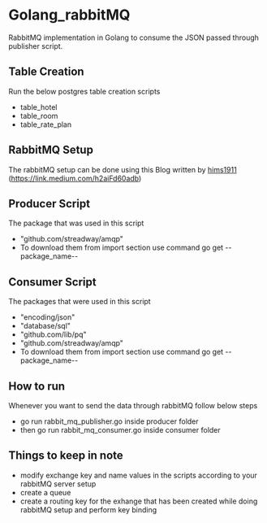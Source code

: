 # Golang_rabbitMQ
RabbitMQ implementation in Golang to consume the JSON passed through publisher script.


## Table Creation 

Run the below postgres table creation scripts
- table_hotel
- table_room
- table_rate_plan

## RabbitMQ Setup

The rabbitMQ setup can be done using this Blog written by <a href="https://github.com/hims1911">hims1911</a> (https://link.medium.com/h2aiFd60adb)

## Producer Script

The package that was used in this script
- "github.com/streadway/amqp"
- To download them from import section use command go get --package_name--

## Consumer Script

The packages that were used in this script
- "encoding/json"
- "database/sql"
- "github.com/lib/pq"
- "github.com/streadway/amqp"
- To download them from import section use command go get --package_name--

## How to run

Whenever you want to send the data through rabbitMQ follow below steps
- go run rabbit_mq_publisher.go inside producer folder
- then go run rabbit_mq_consumer.go inside consumer folder

## Things to keep in note

- modify exchange key and name values in the scripts according to your rabbitMQ server setup
- create a queue
- create a routing key for the exhange that has been created while doing rabbitMQ setup and perform key binding
